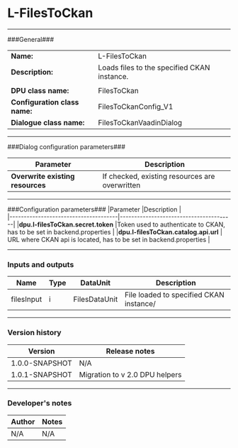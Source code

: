 # L-FilesToCkan #
----------

###General###

|                              |                                                               |
|------------------------------|---------------------------------------------------------------|
|**Name:**                     |L-FilesToCkan                                             |
|**Description:**              |Loads files to the specified CKAN instance. |
|                              |                                                               |
|**DPU class name:**           |FilesToCkan     | 
|**Configuration class name:** |FilesToCkanConfig_V1                           |
|**Dialogue class name:**      |FilesToCkanVaadinDialog | 

***

###Dialog configuration parameters###


|Parameter                        |Description                             |                                                        
|---------------------------------|----------------------------------------|
|**Overwrite existing resources** |If checked, existing resources are overwritten  |

***

###Configuration parameters###
|Parameter                             |Description                             |                                                        
|--------------------------------------|----------------------------------------|
|**dpu.l-filesToCkan.secret.token**    |Token used to authenticate to CKAN, has to be set in backend.properties  |
|**dpu.l-filesToCkan.catalog.api.url** | URL where CKAN api is located, has to be set in backend.properties |

***

### Inputs and outputs ###

|Name                |Type       |DataUnit                         |Description                        |
|--------------------|-----------|---------------------------------|-----------------------------------|
|filesInput |i |FilesDataUnit |File loaded to specified CKAN instance/  |

***

### Version history ###

|Version            |Release notes                                   |
|-------------------|------------------------------------------------|
|1.0.0-SNAPSHOT     |N/A                                             |
|1.0.1-SNAPSHOT     |Migration to v 2.0 DPU helpers                  |


***

### Developer's notes ###

|Author            |Notes                 |
|------------------|----------------------|
|N/A               |N/A                   | 

